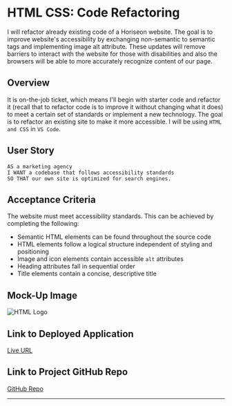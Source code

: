 # HTML CSS: Code Refactoring

I will refactor already existing code of a Horiseon website. The goal is to improve website's accessibility by exchanging non-semantic to semantic tags and implementing image alt attribute. These updates will remove barriers to interact with the website for those with disabilities and also the browsers will be able to more accurately recognize content of our page.    

## Overview

It is on-the-job ticket, which means I'll begin with starter code and refactor it (recall that to refactor code is to improve it without changing what it does) to meet a certain set of standards or implement a new technology. The goal is to refactor an existing site to make it more accessible. I will be using `HTML and CSS` in `VS Code`.

## User Story
```
AS a marketing agency 
I WANT a codebase that follows accessibility standards 
SO THAT our own site is optimized for search engines.
```

## Acceptance Criteria

The website must meet accessibility standards. This can be achieved by completing the following:

* Semantic HTML elements can be found throughout the source code
* HTML elements follow a logical structure independent of styling and positioning
* Image and icon elements contain accessible `alt` attributes
* Heading attributes fall in sequential order
* Title elements contain a concise, descriptive title

## Mock-Up Image 

![HTML Logo](<img src="https://github.com/ladycosy/horiseon-challenge1/blob/main/assets/images/mock-up%20image.jpeg" width="400"/>)

## Link to Deployed Application

[Live URL](https://ladycosy.github.io/code-refactoring/)

## Link to Project GitHub Repo

[GitHub Repo]()


---
